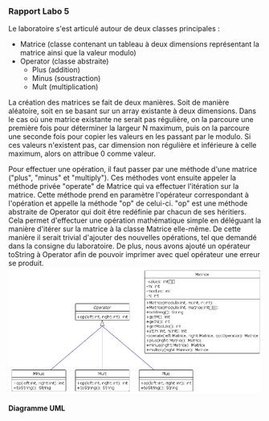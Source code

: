 ### Rapport Labo 5
Le laboratoire s'est articulé autour de deux classes principales :
- Matrice (classe contenant un tableau à deux dimensions
  représentant la matrice ainsi que la valeur modulo)
- Operator (classe abstraite)
    - Plus (addition)
    - Minus (soustraction)
    - Mult (multiplication)

La création des matrices se fait de deux manières. Soit de
manière aléatoire, soit en se basant sur un array existante à deux
dimensions. Dans le cas où une matrice existante ne serait pas
régulière, on la parcoure une première fois pour déterminer la largeur
N maximum, puis on la parcoure une seconde fois pour copier les
valeurs en les passant par le modulo. Si ces valeurs n'existent pas,
car dimension non régulière et inférieure à celle maximum, alors on
attribue 0 comme valeur.

Pour effectuer une opération, il faut passer par une méthode
d'une matrice ("plus", "minus" et "multiply"). Ces méthodes vont
ensuite
appeler la méthode privée "operate" de Matrice qui va effectuer
l'itération sur la matrice. Cette méthode prend en paramètre
l'opérateur correspondant à l'opération et appelle la méthode "op" de
celui-ci. "op" est une méthode abstraite de Operator qui doit être
redéfinie par chacun de ses héritiers. Cela permet d'effectuer une
opération mathématique simple en déléguant la manière d'itérer sur la
matrice à la classe Matrice elle-même. De cette manière il serait
trivial d'ajouter des nouvelles opérations, tel que demandé dans la
consigne du laboratoire. De plus, nous avons ajouté un opérateur
toString à Operator afin de pouvoir imprimer avec quel opérateur une
erreur se produit.
![Schéma UML](UML/diagram_UML.png)
#### Diagramme UML
